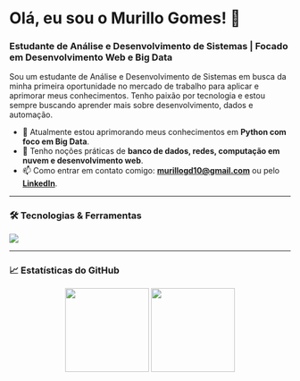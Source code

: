 # Olá, eu sou o Murillo Gomes! 👋

### Estudante de Análise e Desenvolvimento de Sistemas | Focado em Desenvolvimento Web e Big Data

Sou um estudante de Análise e Desenvolvimento de Sistemas em busca da minha primeira oportunidade no mercado de trabalho para aplicar e aprimorar meus conhecimentos. Tenho paixão por tecnologia e estou sempre buscando aprender mais sobre desenvolvimento, dados e automação.

- 🔭 Atualmente estou aprimorando meus conhecimentos em **Python com foco em Big Data**.
- 🌱 Tenho noções práticas de **banco de dados, redes, computação em nuvem e desenvolvimento web**.
- 📫 Como entrar em contato comigo: **murillogd10@gmail.com** ou pelo **[LinkedIn](https://www.linkedin.com/in/murillo-gomes-denadai-63731729a/)**.

---

### 🛠️ Tecnologias & Ferramentas

<p align="left">
  <a href="https://skillicons.dev">
    <img src="https://skillicons.dev/icons?i=html,css,javascript,react,nodejs,mysql,py,git,vscode" />
  </a>
</p>

---

### 📈 Estatísticas do GitHub

<p align="center">
  <img height="150em" src="https://github-readme-stats.vercel.app/api?username=godai10&show_icons=true&theme=dracula&include_all_commits=true&count_private=true"/>
  <img height="150em" src="https://github-readme-stats.vercel.app/api/top-langs/?username=godai10&layout=compact&langs_count=7&theme=dracula"/>
</p>
